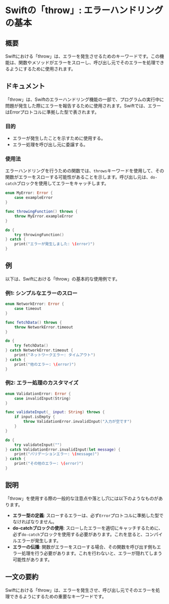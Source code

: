 <!--
Meta Description: # Swiftの「throw」: エラーハンドリングの基本 ## 概要 Swiftにおける「throw」は、エラーを発生させるためのキーワードです。この機能は、関数やメソッドがエラーをスローし、呼び出し元でそのエラーを処理できるようにするために使用されます。 ## ドキュメント 「throw」は、S...
Meta Keywords: throw, catch, error, print, throws
-->

# Swiftの「throw」: エラーハンドリングの基本

## 概要
Swiftにおける「throw」は、エラーを発生させるためのキーワードです。この機能は、関数やメソッドがエラーをスローし、呼び出し元でそのエラーを処理できるようにするために使用されます。

## ドキュメント
「throw」は、Swiftのエラーハンドリング機能の一部で、プログラムの実行中に問題が発生した際にエラーを報告するために使用されます。Swiftでは、エラーはErrorプロトコルに準拠した型で表されます。

### 目的
- エラーが発生したことを示すために使用する。
- エラー処理を呼び出し元に委譲する。

### 使用法
エラーハンドリングを行うための関数では、`throws`キーワードを使用して、その関数がエラーをスローする可能性があることを示します。呼び出し元は、`do-catch`ブロックを使用してエラーをキャッチします。

```swift
enum MyError: Error {
    case exampleError
}

func throwingFunction() throws {
    throw MyError.exampleError
}

do {
    try throwingFunction()
} catch {
    print("エラーが発生しました: \(error)")
}
```

## 例
以下は、Swiftにおける「throw」の基本的な使用例です。

### 例1: シンプルなエラーのスロー
```swift
enum NetworkError: Error {
    case timeout
}

func fetchData() throws {
    throw NetworkError.timeout
}

do {
    try fetchData()
} catch NetworkError.timeout {
    print("ネットワークエラー: タイムアウト")
} catch {
    print("他のエラー: \(error)")
}
```

### 例2: エラー処理のカスタマイズ
```swift
enum ValidationError: Error {
    case invalidInput(String)
}

func validateInput(_ input: String) throws {
    if input.isEmpty {
        throw ValidationError.invalidInput("入力が空です")
    }
}

do {
    try validateInput("")
} catch ValidationError.invalidInput(let message) {
    print("バリデーションエラー: \(message)")
} catch {
    print("その他のエラー: \(error)")
}
```

## 説明
「throw」を使用する際の一般的な注意点や落とし穴には以下のようなものがあります。

- **エラー型の定義**: スローするエラーは、必ず`Error`プロトコルに準拠した型でなければなりません。
- **do-catchブロックの使用**: スローしたエラーを適切にキャッチするために、必ず`do-catch`ブロックを使用する必要があります。これを怠ると、コンパイルエラーが発生します。
- **エラーの伝播**: 関数がエラーをスローする場合、その関数を呼び出す側もエラー処理を行う必要があります。これを行わないと、エラーが隠れてしまう可能性があります。

## 一文の要約
Swiftにおける「throw」は、エラーを発生させ、呼び出し元でそのエラーを処理できるようにするための重要なキーワードです。